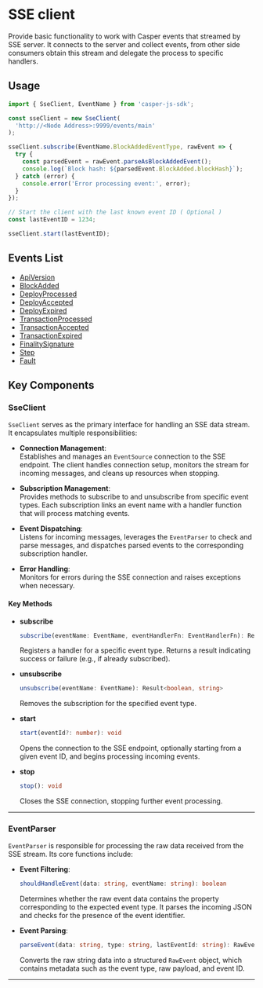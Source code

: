 # SSE client

Provide basic functionality to work with Casper events that streamed by SSE server. It connects to the server and collect events, from other side consumers obtain this stream and delegate the process to specific handlers.

## Usage

```ts
import { SseClient, EventName } from 'casper-js-sdk';

const sseClient = new SseClient(
  'http://<Node Address>:9999/events/main'
);

sseClient.subscribe(EventName.BlockAddedEventType, rawEvent => {
  try {
    const parsedEvent = rawEvent.parseAsBlockAddedEvent();
    console.log(`Block hash: ${parsedEvent.BlockAdded.blockHash}`);
  } catch (error) {
    console.error('Error processing event:', error);
  }
});

// Start the client with the last known event ID ( Optional )
const lastEventID = 1234;

sseClient.start(lastEventID);
```

## Events List

- [ApiVersion](https://github.com/casper-ecosystem/casper-js-sdk/blob/573b563d0bc038e46b07f12789286d336536f8c9/src/sse/event.ts#L138)
- [BlockAdded](https://github.com/casper-ecosystem/casper-js-sdk/blob/573b563d0bc038e46b07f12789286d336536f8c9/src/sse/event.ts#L162)
- [DeployProcessed](https://github.com/casper-ecosystem/casper-js-sdk/blob/573b563d0bc038e46b07f12789286d336536f8c9/src/sse/event.ts#L287)
- [DeployAccepted](https://github.com/casper-ecosystem/casper-js-sdk/blob/573b563d0bc038e46b07f12789286d336536f8c9/src/sse/event.ts#L296)
- [DeployExpired](https://github.com/casper-ecosystem/casper-js-sdk/blob/573b563d0bc038e46b07f12789286d336536f8c9/src/sse/event.ts#L313)
- [TransactionProcessed](https://github.com/casper-ecosystem/casper-js-sdk/blob/573b563d0bc038e46b07f12789286d336536f8c9/src/sse/event.ts#L114)
- [TransactionAccepted](https://github.com/casper-ecosystem/casper-js-sdk/blob/573b563d0bc038e46b07f12789286d336536f8c9/src/sse/event.ts#L328)
- [TransactionExpired](https://github.com/casper-ecosystem/casper-js-sdk/blob/573b563d0bc038e46b07f12789286d336536f8c9/src/sse/event.ts#L382)
- [FinalitySignature](https://github.com/casper-ecosystem/casper-js-sdk/blob/573b563d0bc038e46b07f12789286d336536f8c9/src/sse/event.ts#L674)
- [Step](https://github.com/casper-ecosystem/casper-js-sdk/blob/573b563d0bc038e46b07f12789286d336536f8c9/src/sse/event.ts#L766)
- [Fault](https://github.com/casper-ecosystem/casper-js-sdk/blob/573b563d0bc038e46b07f12789286d336536f8c9/src/sse/event.ts#L748)

## Key Components

### SseClient

`SseClient` serves as the primary interface for handling an SSE data stream. It encapsulates multiple responsibilities:

- **Connection Management**:  
  Establishes and manages an `EventSource` connection to the SSE endpoint. The client handles connection setup, monitors the stream for incoming messages, and cleans up resources when stopping.

- **Subscription Management**:  
  Provides methods to subscribe to and unsubscribe from specific event types. Each subscription links an event name with a handler function that will process matching events.

- **Event Dispatching**:  
  Listens for incoming messages, leverages the `EventParser` to check and parse messages, and dispatches parsed events to the corresponding subscription handler.

- **Error Handling**:  
  Monitors for errors during the SSE connection and raises exceptions when necessary.

#### Key Methods

- **subscribe**

  ```ts
  subscribe(eventName: EventName, eventHandlerFn: EventHandlerFn): Result<boolean, string>
  ```

  Registers a handler for a specific event type. Returns a result indicating success or failure (e.g., if already subscribed).

- **unsubscribe**

  ```ts
  unsubscribe(eventName: EventName): Result<boolean, string>
  ```

  Removes the subscription for the specified event type.

- **start**

  ```ts
  start(eventId?: number): void
  ```

  Opens the connection to the SSE endpoint, optionally starting from a given event ID, and begins processing incoming events.

- **stop**
  ```ts
  stop(): void
  ```
  Closes the SSE connection, stopping further event processing.

---

### EventParser

`EventParser` is responsible for processing the raw data received from the SSE stream. Its core functions include:

- **Event Filtering**:

  ```ts
  shouldHandleEvent(data: string, eventName: string): boolean
  ```

  Determines whether the raw event data contains the property corresponding to the expected event type. It parses the incoming JSON and checks for the presence of the event identifier.

- **Event Parsing**:
  ```ts
  parseEvent(data: string, type: string, lastEventId: string): RawEvent
  ```
  Converts the raw string data into a structured `RawEvent` object, which contains metadata such as the event type, raw payload, and event ID.

---
